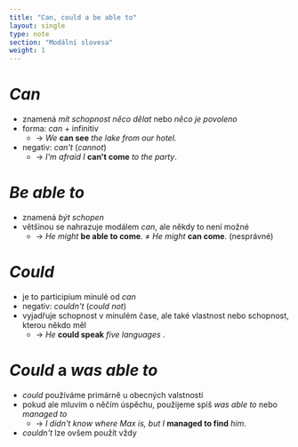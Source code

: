 ```yaml
---
title: "Can, could a be able to"
layout: single
type: note
section: "Modální slovesa"
weight: 1
---
```

# _Can_
- znamená _mít schopnost něco dělat_ nebo _něco je povoleno_
- forma: _can_ + infinitiv
    - -> _We_ **can see** _the lake from our hotel._
- negativ: _can't_ (_cannot_)
    - -> _I'm afraid I_ **can't come** _to the party_.
# _Be able to_
- znamená _být schopen_
- většinou se nahrazuje modálem _can_, ale někdy to není možné
    - -> _He might_ **be able to come**. $\neq$ _He might_ **can come**. (nesprávné)
# _Could_
- je to participium minulé od _can_
- negativ: _couldn't_ (_could not_)
- vyjadřuje schopnost v minulém čase, ale také vlastnost nebo schopnost, kterou někdo měl
    - -> _He_ **could speak** _five languages_ .
# _Could_ a _was able to_
- _could_ používáme primárně u obecných valstností
- pokud ale mluvím o něčím úspěchu, použijeme spíš _was able to_ nebo _managed to_
    - -> _I didn't know where Max is, but I_ **managed to find** _him_.
- _couldn't_ lze ovšem použít vždy